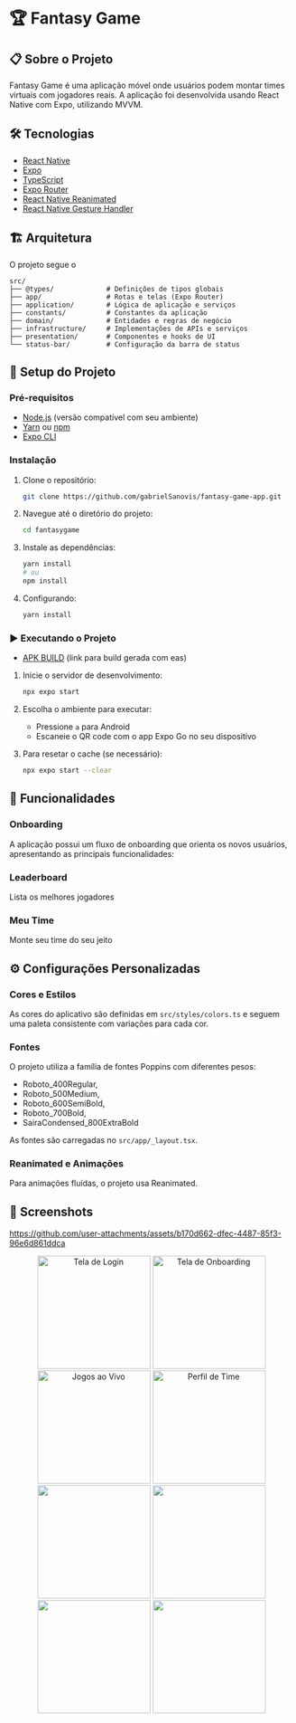 # 🏆 Fantasy Game

## 📋 Sobre o Projeto

Fantasy Game é uma aplicação móvel onde usuários podem montar times virtuais com jogadores reais. A aplicação foi desenvolvida usando React Native com Expo, utilizando MVVM.

## 🛠️ Tecnologias

- [React Native](https://reactnative.dev/)
- [Expo](https://expo.dev/)
- [TypeScript](https://www.typescriptlang.org/)
- [Expo Router](https://docs.expo.dev/router/introduction/)
- [React Native Reanimated](https://docs.swmansion.com/react-native-reanimated/)
- [React Native Gesture Handler](https://docs.swmansion.com/react-native-gesture-handler/)

## 🏗️ Arquitetura

O projeto segue o 

```
src/
├── @types/             # Definições de tipos globais
├── app/                # Rotas e telas (Expo Router)
├── application/        # Lógica de aplicação e serviços
├── constants/          # Constantes da aplicação
├── domain/             # Entidades e regras de negócio
├── infrastructure/     # Implementações de APIs e serviços
├── presentation/       # Componentes e hooks de UI
└── status-bar/         # Configuração da barra de status
```

## 🚀 Setup do Projeto

### Pré-requisitos

- [Node.js](https://nodejs.org/) (versão compatível com seu ambiente)
- [Yarn](https://yarnpkg.com/) ou [npm](https://www.npmjs.com/)
- [Expo CLI](https://docs.expo.dev/workflow/expo-cli/)

### Instalação

1. Clone o repositório:

   ```bash
   git clone https://github.com/gabrielSanovis/fantasy-game-app.git
   ```

2. Navegue até o diretório do projeto:

   ```bash
   cd fantasygame
   ```

3. Instale as dependências:

   ```bash
   yarn install
   # ou
   npm install
   ```

4. Configurando:

   ```bash
   yarn install
   ```

### ▶️ Executando o Projeto

- [APK BUILD](https://expo.dev/accounts/sanovis/projects/fantasy-game-app/builds/5bcf7e1a-3069-45a3-9ea7-948b8433686c) (link para build gerada com eas)

1. Inicie o servidor de desenvolvimento:

   ```bash
   npx expo start
   ```

2. Escolha o ambiente para executar:

   - Pressione `a` para Android
   - Escaneie o QR code com o app Expo Go no seu dispositivo

3. Para resetar o cache (se necessário):
   ```bash
   npx expo start --clear
   ```

## 📱 Funcionalidades

### Onboarding

A aplicação possui um fluxo de onboarding que orienta os novos usuários, apresentando as principais funcionalidades:

### Leaderboard

Lista os melhores jogadores

### Meu Time

Monte seu time do seu jeito

## ⚙️ Configurações Personalizadas

### Cores e Estilos

As cores do aplicativo são definidas em `src/styles/colors.ts` e seguem uma paleta consistente com variações para cada cor.

### Fontes

O projeto utiliza a família de fontes Poppins com diferentes pesos:

   - Roboto_400Regular,
   - Roboto_500Medium,
   - Roboto_600SemiBold,
   - Roboto_700Bold,
   - SairaCondensed_800ExtraBold

As fontes são carregadas no `src/app/_layout.tsx`.

### Reanimated e Animações

Para animações fluídas, o projeto usa Reanimated.

## 📸 Screenshots



https://github.com/user-attachments/assets/b170d662-dfec-4487-85f3-96e6d861ddca
<div align="center">
     <img src="https://github.com/user-attachments/assets/b170d662-dfec-4487-85f3-96e6d861ddca" width="200" alt="Tela de Login" />
  <img src="https://github.com/user-attachments/assets/e1fb4d51-cbb2-49a0-bd44-d27fc05e134e" width="200" alt="Tela de Onboarding" />
  <img src="https://github.com/user-attachments/assets/6e4db7e5-0f0b-4d06-8a52-ed093dafc8bc" width="200" alt="Jogos ao Vivo" />
  <img src="https://github.com/user-attachments/assets/4b6b61c8-acab-4088-baab-497c9cfd6946" width="200" alt="Perfil de Time" />
  <img src="https://github.com/user-attachments/assets/aafd3be1-9d2f-4190-a834-1c9904dc3a5c" width="200" />
  <img src="https://github.com/user-attachments/assets/2120e511-584d-4bae-9b8d-b8303e4fec45" width="200" />
  <img src="https://github.com/user-attachments/assets/234d1791-cda8-488b-9b88-5b2606274ab4" width="200" />
  <img src="https://github.com/user-attachments/assets/4bd7e98d-95a6-4680-ae7e-1f5989953007" width="200" />

</div>
